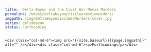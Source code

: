 ```yaml
---
title:  Delta Bayou and the Civil War Movie Murders
permalink: /books/deltabayou/civilwarmoviemurders/
imgpath: /img/DeltaBayouCivilWarMurders-Cover.jpg
series: deltabayou
status: Forthcoming
---
```

<div class="row">
	
	<div class="col-md-6"><img src="{{site.baseurl}}{{page.imgpath}}" alt="" /></div><div class="col-md-6"><p>Forthcoming</p></div>
</div>